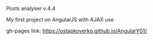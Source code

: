 Posts analyser v.4.4

My first project on AngularJS with AJAX use



gh-pages link: https://ostapkoverko.github.io/AngularY01/
